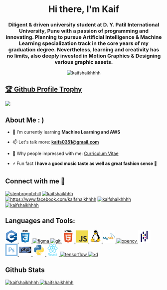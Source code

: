 <h1 align="center"> Hi there, I'm Kaif</h1>


<h3 align="center">Diligent & driven university student at D. Y. Patil International University, Pune with a passion of programming and innovating. Planning to pursue Artificial Intelligence & Machine Learning specialization track in the core years of my graduation degree. Nevertheless, learning and creativity has no limits, also deeply invested in Motion Graphics & Designing various graphic assets.</h3>

<p align="center"> <img src="https://komarev.com/ghpvc/?username=kaifshaikhhhh&label=Profile%20views&color=0e75b6&style=flat" alt="kaifshaikhhhh" /> </p>

<a href="https://github.com/ryo-ma/github-profile-trophy"><h2>🏆 Github Profile Trophy</h2></a>
<a href="https://github.com/ryo-ma/github-profile-trophy">
  <img width=800 src="https://github-profile-trophy.vercel.app/?username=kaifshaikhhhh&column=8&theme=onestar&no-frame=true&no-bg=true">
</a>

## About Me : )

- 🌱 I’m currently learning **Machine Learning and AWS**

- 📫 Let's talk more: **kaifs0351@gmail.com**

- 📄 Why people impressed with me: [Curriculum Vitae](https://app.flowcv.com/resume-feedback/ljV-B6QgRyvIzxJG1n8sO)

- ⚡ Fun fact **I have a good music taste as well as great fashion sense 👀**

## Connect with me 🔗
<p align="left">
<a href="https://twitter.com/stepbrogotchill" target="blank"><img align="center" src="https://raw.githubusercontent.com/rahuldkjain/github-profile-readme-generator/master/src/images/icons/Social/twitter.svg" alt="stepbrogotchill" height="30" width="40" /></a>
<a href="https://linkedin.com/in/kaifshaikhhh" target="blank"><img align="center" src="https://raw.githubusercontent.com/rahuldkjain/github-profile-readme-generator/master/src/images/icons/Social/linked-in-alt.svg" alt="kaifshaikhhh" height="30" width="40" /></a>
<a href="https://fb.com/https://www.facebook.com/kaifshaikhhhh" target="blank"><img align="center" src="https://raw.githubusercontent.com/rahuldkjain/github-profile-readme-generator/master/src/images/icons/Social/facebook.svg" alt="https://www.facebook.com/kaifshaikhhhh" height="30" width="40" /></a>
<a href="https://instagram.com/kaifshaikhhhh" target="blank"><img align="center" src="https://raw.githubusercontent.com/rahuldkjain/github-profile-readme-generator/master/src/images/icons/Social/instagram.svg" alt="kaifshaikhhhh" height="30" width="40" /></a>
<a href="https://www.codechef.com/users/kaifshaikhhhh" target="blank"><img align="center" src="https://cdn.jsdelivr.net/npm/simple-icons@3.1.0/icons/codechef.svg" alt="kaifshaikhhhh" height="30" width="40" /></a>
</p>

## Languages and Tools:
<p align="left"> <a href="https://www.w3schools.com/cpp/" target="_blank" rel="noreferrer"> <img src="https://raw.githubusercontent.com/devicons/devicon/master/icons/cplusplus/cplusplus-original.svg" alt="cplusplus" width="40" height="40"/> </a> <a href="https://www.w3schools.com/css/" target="_blank" rel="noreferrer"> <img src="https://raw.githubusercontent.com/devicons/devicon/master/icons/css3/css3-original-wordmark.svg" alt="css3" width="40" height="40"/> </a> <a href="https://www.figma.com/" target="_blank" rel="noreferrer"> <img src="https://www.vectorlogo.zone/logos/figma/figma-icon.svg" alt="figma" width="40" height="40"/> </a> <a href="https://git-scm.com/" target="_blank" rel="noreferrer"> <img src="https://www.vectorlogo.zone/logos/git-scm/git-scm-icon.svg" alt="git" width="40" height="40"/> </a> <a href="https://www.w3.org/html/" target="_blank" rel="noreferrer"> <img src="https://raw.githubusercontent.com/devicons/devicon/master/icons/html5/html5-original-wordmark.svg" alt="html5" width="40" height="40"/> </a> <a href="https://developer.mozilla.org/en-US/docs/Web/JavaScript" target="_blank" rel="noreferrer"> <img src="https://raw.githubusercontent.com/devicons/devicon/master/icons/javascript/javascript-original.svg" alt="javascript" width="40" height="40"/> </a> <a href="https://www.linux.org/" target="_blank" rel="noreferrer"> <img src="https://raw.githubusercontent.com/devicons/devicon/master/icons/linux/linux-original.svg" alt="linux" width="40" height="40"/> </a> <a href="https://www.mysql.com/" target="_blank" rel="noreferrer"> <img src="https://raw.githubusercontent.com/devicons/devicon/master/icons/mysql/mysql-original-wordmark.svg" alt="mysql" width="40" height="40"/> </a> <a href="https://opencv.org/" target="_blank" rel="noreferrer"> <img src="https://www.vectorlogo.zone/logos/opencv/opencv-icon.svg" alt="opencv" width="40" height="40"/> </a> <a href="https://pandas.pydata.org/" target="_blank" rel="noreferrer"> <img src="https://raw.githubusercontent.com/devicons/devicon/2ae2a900d2f041da66e950e4d48052658d850630/icons/pandas/pandas-original.svg" alt="pandas" width="40" height="40"/> </a> <a href="https://www.photoshop.com/en" target="_blank" rel="noreferrer"> <img src="https://raw.githubusercontent.com/devicons/devicon/master/icons/photoshop/photoshop-line.svg" alt="photoshop" width="40" height="40"/> </a> <a href="https://www.php.net" target="_blank" rel="noreferrer"> <img src="https://raw.githubusercontent.com/devicons/devicon/master/icons/php/php-original.svg" alt="php" width="40" height="40"/> </a> <a href="https://www.python.org" target="_blank" rel="noreferrer"> <img src="https://raw.githubusercontent.com/devicons/devicon/master/icons/python/python-original.svg" alt="python" width="40" height="40"/> </a> <a href="https://reactjs.org/" target="_blank" rel="noreferrer"> <img src="https://raw.githubusercontent.com/devicons/devicon/master/icons/react/react-original-wordmark.svg" alt="react" width="40" height="40"/> </a> <a href="https://www.tensorflow.org" target="_blank" rel="noreferrer"> <img src="https://www.vectorlogo.zone/logos/tensorflow/tensorflow-icon.svg" alt="tensorflow" width="40" height="40"/> </a> <a href="https://www.adobe.com/products/xd.html" target="_blank" rel="noreferrer"> <img src="https://cdn.worldvectorlogo.com/logos/adobe-xd.svg" alt="xd" width="40" height="40"/> </a> </p>

## Github Stats

<a href="https://github.com/kaifshaikhhhh">
  <img align="center" src="https://github-readme-stats.vercel.app/api/top-langs?username=kaifshaikhhhh&layout=compact&theme=dark&&langs_count=8" alt="kaifshaikhhhh" />
</a>
<a href="https://github.com/kaifshaikhhhh">
  <img align="center" src="https://github-readme-stats.vercel.app/api?username=kaifshaikhhhh&theme=dark" alt="kaifshaikhhhh">
</a>
